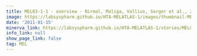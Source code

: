 ```yaml
---
title: MEL03-1-1 - overview - Nirmal, Maliga, Vallius, Sorger et al., 2021
image: https://labsyspharm.github.io/HTA-MELATLAS-1/images/thumbnail-MEL03-1-1-overview.jpg
date: '2011-01-15'
minerva_link: https://labsyspharm.github.io/HTA-MELATLAS-1/stories/MEL03-1-1-overview.html
info_link: null
show_page_link: false
tag: MEL
---
```


